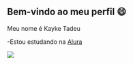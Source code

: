 ## Bem-vindo ao meu perfil 😄

Meu nome é Kayke Tadeu

-Estou estudando na [Alura](https://www.alura.com.br)

![](https://media.tenor.com/3WUYR2Iq8YQAAAAi/one-piece-pixel.gif)

